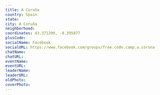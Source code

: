 ```yaml
---
title: A Coruña
country: Spain
state: 
city: A Coruña
neighborhood: 
coordinates: 43.371209, -8.395877
plusCode:
socialName: Facebook
socialURL: https://www.facebook.com/groups/free.code.camp.a.coruna
chatName:
chatURL:
eventName:
eventURL:
leaderName:
leaderURL:
oldPhoto: 
coverPhoto:
---
```

